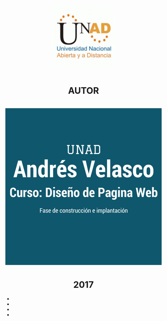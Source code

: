 <html>
<header><img src="logo.gif" width"90" height"40"></header>
<head>



<link rel="stylesheet"  href="andychil/estilos/fonts.css">
<link rel="stylesheet" type="text/css" a href="andychill/estilos/estilos.css">


<body background="imagenes/f.jpg">
 
 <CENTER><h1>AUTOR</h1></CENTER> 

<CENTER><h1 align=center><IMG SRC="imagenes/aut.png" width"90" height"40"></IMG></h1></CENTER>
<h1>    <CENTER>2017</CENTER> </h1>
<div class="social">
		<ul>
			<li><a href="http://www.facebook.com" target="_blank" class="icon-facebook2"></a></li>
			<li><a href="http://www.twitter.com" target="_blank" class="icon-twitter"></a></li>
			<li><a href="mailto:armonyfester@gmail.com" class="icon-mail"></a></li>
                  <li><a href="http://www.youtube.com" target="_blank" class="icon-youtube"></a></li>
		</ul>
	</div>
</body>


</head>



